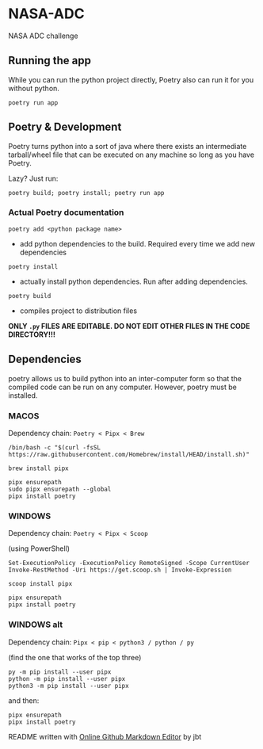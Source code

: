 # NASA-ADC
NASA ADC challenge

## Running the app
While you can run the python project directly, Poetry also can run it for you without python.
```
poetry run app
```
## Poetry & Development
Poetry turns python into a sort of java where there exists an intermediate tarball/wheel file that can be executed on any machine so long as you have Poetry.

Lazy? Just run:
```
poetry build; poetry install; poetry run app
```
### Actual Poetry documentation
```
poetry add <python package name>
```
- add python dependencies to the build. Required every time we add new dependencies

```
poetry install
```
- actually install python dependencies. Run after adding dependencies.

```
poetry build
```
- compiles project to distribution files

**ONLY `.py` FILES ARE EDITABLE. DO NOT EDIT OTHER FILES IN THE CODE DIRECTORY!!!**


## Dependencies
poetry allows us to build python into an inter-computer form so that the compiled code can be run on any computer.
However, poetry must be installed.

### MACOS
Dependency chain: `Poetry < Pipx < Brew`
```
/bin/bash -c "$(curl -fsSL https://raw.githubusercontent.com/Homebrew/install/HEAD/install.sh)"

brew install pipx

pipx ensurepath
sudo pipx ensurepath --global
pipx install poetry
```
### WINDOWS
Dependency chain: `Poetry < Pipx < Scoop`

(using PowerShell)
```
Set-ExecutionPolicy -ExecutionPolicy RemoteSigned -Scope CurrentUser
Invoke-RestMethod -Uri https://get.scoop.sh | Invoke-Expression

scoop install pipx

pipx ensurepath
pipx install poetry
```

### WINDOWS alt
Dependency chain: `Pipx < pip < python3 / python / py`

(find the one that works of the top three)
```
py -m pip install --user pipx
python -m pip install --user pipx
python3 -m pip install --user pipx
```
and then:
```
pipx ensurepath
pipx install poetry
```

README written with [Online Github Markdown Editor](https://jbt.github.io/markdown-editor/) by jbt
